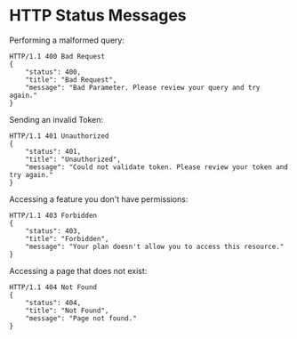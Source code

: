 # HTTP Status Messages

Performing a malformed query:

```
HTTP/1.1 400 Bad Request
{
    "status": 400,
    "title": "Bad Request",
    "message": "Bad Parameter. Please review your query and try again."
}
```

Sending an invalid Token:

```
HTTP/1.1 401 Unauthorized
{
    "status": 401,
    "title": "Unauthorized",
    "message": "Could not validate token. Please review your token and try again."
}
```

Accessing a feature you don't have permissions:

```
HTTP/1.1 403 Forbidden
{
    "status": 403,
    "title": "Forbidden",
    "message": "Your plan doesn't allow you to access this resource."
}
```

Accessing a page that does not exist:

```
HTTP/1.1 404 Not Found
{
    "status": 404,
    "title": "Not Found",
    "message": "Page not found."
}
```
